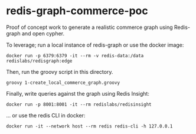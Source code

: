# redis-graph-commerce-poc
Proof of concept work to generate a realistic commerce graph using Redis-graph and open cypher.

To leverage; run a local instance of redis-graph or use the docker image:

  `docker run -p 6379:6379 -it --rm -v redis-data:/data redislabs/redisgraph:edge`

Then, run the groovy script in this directory.

  `groovy 1-create_local_commerce_graph.groovy`

Finally, write queries against the graph using Redis Insight:

  `docker run -p 8001:8001 -it --rm redislabs/redisinsight`

... or use the redis CLI in docker:

  `docker run -it --network host --rm redis redis-cli -h 127.0.0.1`
